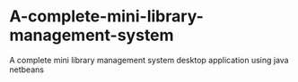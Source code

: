 # A-complete-mini-library-management-system
A complete mini library management system desktop application using java netbeans
